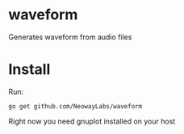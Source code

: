 # waveform

Generates waveform from audio files

# Install

Run:

```
go get github.com/NeowayLabs/waveform
```

Right now you need gnuplot installed on your host

